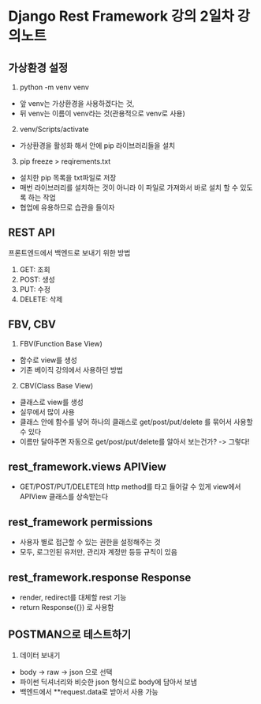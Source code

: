 # Django Rest Framework 강의 2일차 강의노트

## 가상환경 설정
1. python -m venv venv
- 앞 venv는 가상환경을 사용하겠다는 것, 
- 뒤 venv는 이름이 venv라는 것(관용적으로 venv로 사용)

2. venv/Scripts/activate
- 가상환경을 활성화 해서 안에 pip 라이브러리들을 설치

3. pip freeze > reqirements.txt
- 설치한 pip 목록을 txt파일로 저장
- 매번 라이브러리를 설치하는 것이 아니라 이 파일로 가져와서 바로 설치 할 수 있도록  하는 작업
- 협업에 유용하므로 습관을 들이자

## REST API
프론트엔드에서 백엔드로 보내기 위한 방법
1. GET: 조회
2. POST: 생성
3. PUT: 수정
4. DELETE: 삭제

## FBV, CBV
1. FBV(Function Base View)
- 함수로 view를 생성
- 기존 베이직 강의에서 사용하던 방법

2. CBV(Class Base View)
- 클래스로 view를 생성
- 실무에서 많이 사용
- 클래스 안에 함수를 넣어 하나의 클래스로 get/post/put/delete 를 묶어서 사용할 수 있다
- 이름만 달아주면 자동으로 get/post/put/delete를 알아서 보는건가? -> 그렇다!

## rest_framework.views APIView
- GET/POST/PUT/DELETE의 http method를 타고 들어갈 수 있게 view에서 APIView 클래스를 상속받는다
## rest_framework permissions
- 사용자 별로 접근할 수 있는 권한을 설정해주는 것
- 모두, 로그인된 유저만, 관리자 계정만 등등 규칙이 있음
## rest_framework.response Response
- render, redirect를 대체할 rest 기능
- return Response({}) 로 사용함

## POSTMAN으로 테스트하기
1. 데이터 보내기
- body -> raw -> json 으로 선택
- 파이썬 딕셔너리와 비슷한 json 형식으로 body에 담아서 보냄
- 백엔드에서 **request.data로 받아서 사용 가능